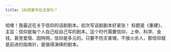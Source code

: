 ```yaml
---
title: 1标题要写在这里吗？
---
```


哈喽！我最近在关于信仰的话剧剧本。初次写话剧剧本好紧张！
标题是《重建》，主旨：信仰是每个人自己给自己写的剧本。这个时代需要信仰，上帝、科学、金钱，甚至爱情、因特网，信仰是多元的。只要不伤天害理，不放火杀人，那信仰就是前进的指南针，是值得演绎的剧本。
